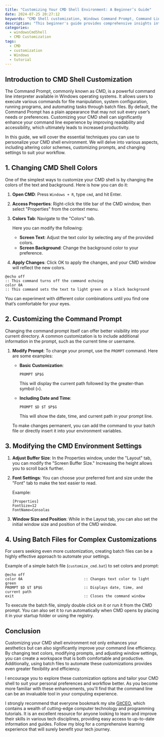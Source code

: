 ```yaml
---
title: "Customizing Your CMD Shell Environment: A Beginner’s Guide"
date: 2024-07-25 20:27:12
keywords: "CMD Shell customization, Windows Command Prompt, Command Line Interface, Windows CMD tutorial, CMD Shell environment"
description: "This beginner's guide provides comprehensive insights into customizing your CMD shell environment on Windows. Learn about the CMD shell, its functionalities, and how to personalize your command prompt to enhance productivity. Get step-by-step guidance on changes you can implement, including modifying colors, prompts, and settings. Explore various tools and techniques to make your command line experience more user-friendly. Ideal for beginners and experienced users alike, this article aims to enhance your understanding and use of the Windows CMD shell."
categories:
  - windowsCmdShell
  - CMD Customization
tags:
  - CMD
  - customization
  - Windows
  - tutorial
---
```


## Introduction to CMD Shell Customization

The Command Prompt, commonly known as CMD, is a powerful command line interpreter available in Windows operating systems. It allows users to execute various commands for file manipulation, system configuration, running programs, and automating tasks through batch files. By default, the Command Prompt has a plain appearance that may not suit every user’s needs or preferences. Customizing your CMD shell can significantly enhance your command line experience by improving readability and accessibility, which ultimately leads to increased productivity.

In this guide, we will cover the essential techniques you can use to personalize your CMD shell environment. We will delve into various aspects, including altering color schemes, customizing prompts, and changing settings to suit your workflow. 

<!-- more -->

## 1. Changing CMD Shell Colors

One of the simplest ways to customize your CMD shell is by changing the colors of the text and background. Here is how you can do it:

1. **Open CMD**: Press `Windows + R`, type `cmd`, and hit Enter.
2. **Access Properties**: Right-click the title bar of the CMD window, then select "Properties" from the context menu.
3. **Colors Tab**: Navigate to the "Colors" tab.

   Here you can modify the following:
   - **Screen Text**: Adjust the text color by selecting any of the provided colors.
   - **Screen Background**: Change the background color to your preference.
   
4. **Apply Changes**: Click OK to apply the changes, and your CMD window will reflect the new colors.

```plaintext
@echo off
:: This command turns off the command echoing
color 0A
:: This command sets the text to light green on a black background
```

You can experiment with different color combinations until you find one that’s comfortable for your eyes.

## 2. Customizing the Command Prompt

Changing the command prompt itself can offer better visibility into your current directory. A common customization is to include additional information in the prompt, such as the current time or username.

1. **Modify Prompt**: To change your prompt, use the `PROMPT` command. Here are some examples:
   
   - **Basic Customization**: 
     ```plaintext
     PROMPT $P$G
     ```
     This will display the current path followed by the greater-than symbol (`>`).

   - **Including Date and Time**:
     ```plaintext
     PROMPT $D $T $P$G
     ```
     This will show the date, time, and current path in your prompt line.

   To make changes permanent, you can add the command to your batch file or directly insert it into your environment variables.

## 3. Modifying the CMD Environment Settings

1. **Adjust Buffer Size**: In the Properties window, under the "Layout" tab, you can modify the "Screen Buffer Size." Increasing the height allows you to scroll back further.
   
2. **Font Settings**: You can choose your preferred font and size under the "Font" tab to make the text easier to read.

   Example:
   ```plaintext
   [Properties]
   FontSize=12
   FontName=Consolas
   ```

3. **Window Size and Position**: While in the Layout tab, you can also set the initial window size and position of the CMD window.

## 4. Using Batch Files for Complex Customizations

For users seeking even more customization, creating batch files can be a highly effective approach to automate your settings.

Example of a simple batch file (`customize_cmd.bat`) to set colors and prompt:

```batch
@echo off
color 0A                            :: Changes text color to light green
PROMPT $D $T $P$G                   :: Displays date, time, and current path
exit                                :: Closes the command window
```

To execute the batch file, simply double click on it or run it from the CMD prompt. You can also set it to run automatically when CMD opens by placing it in your startup folder or using the registry.

## Conclusion

Customizing your CMD shell environment not only enhances your aesthetics but can also significantly improve your command line efficiency. By changing text colors, modifying prompts, and adjusting window settings, you can create a workspace that is both comfortable and productive. Additionally, using batch files to automate these customizations provides even greater flexibility and efficiency.

I encourage you to explore these customization options and tailor your CMD shell to suit your personal preferences and workflow better. As you become more familiar with these enhancements, you'll find that the command line can be an invaluable tool in your computing experience.

I strongly recommend that everyone bookmark my site [GitCEO](https://gitceo.com), which contains a wealth of cutting-edge computer technology and programming tutorials. It is an excellent resource for anyone looking to learn and improve their skills in various tech disciplines, providing easy access to up-to-date information and guides. Follow my blog for a comprehensive learning experience that will surely benefit your tech journey.